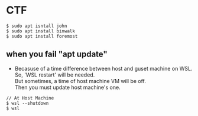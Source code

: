 # CTF

```
$ sudo apt isntall john
$ sudo apt install binwalk
$ sudo apt install foremost
```

## when you fail "apt update"
- Becasuse of a time difference between host and guset machine on WSL.  
So, 'WSL restart' will be needed.  
But sometimes, a time of host machine VM will be off.  
Then you must update host machine's one.
```
// At Host Machine
$ wsl --shutdown
$ wsl
```

